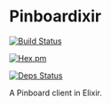 # Pinboardixir

[![Build Status](https://travis-ci.org/ElaWorkshop/pinboardixir.svg?branch=master)](https://travis-ci.org/ElaWorkshop/pinboardixir)

[![Hex.pm](https://img.shields.io/hexpm/v/pinboardixir.svg?maxAge=2592000)](https://hex.pm/packages/pinboardixir)

[![Deps Status](https://beta.hexfaktor.org/badge/all/github/ElaWorkshop/pinboardixir.svg)](https://beta.hexfaktor.org/github/ElaWorkshop/pinboardixir)

A Pinboard client in Elixir.
